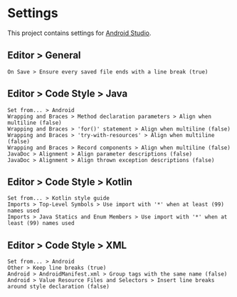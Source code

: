 # Settings

This project contains settings for [Android Studio](https://developer.android.com/studio).

## Editor > General

```
On Save > Ensure every saved file ends with a line break (true)
```

## Editor > Code Style > Java

```
Set from... > Android
Wrapping and Braces > Method declaration parameters > Align when multiline (false)
Wrapping and Braces > 'for()' statement > Align when multiline (false)
Wrapping and Braces > 'try-with-resources' > Align when multiline (false)
Wrapping and Braces > Record components > Align when multiline (false)
JavaDoc > Alignment > Align parameter descriptions (false)
JavaDoc > Alignment > Align thrown exception descriptions (false)
```

## Editor > Code Style > Kotlin

```
Set from... > Kotlin style guide
Imports > Top-Level Symbols > Use import with '*' when at least (99) names used
Imports > Java Statics and Enum Members > Use import with '*' when at least (99) names used
```

## Editor > Code Style > XML

```
Set from... > Android
Other > Keep line breaks (true)
Android > AndroidManifest.xml > Group tags with the same name (false)
Android > Value Resource Files and Selectors > Insert line breaks around style declaration (false)
```
